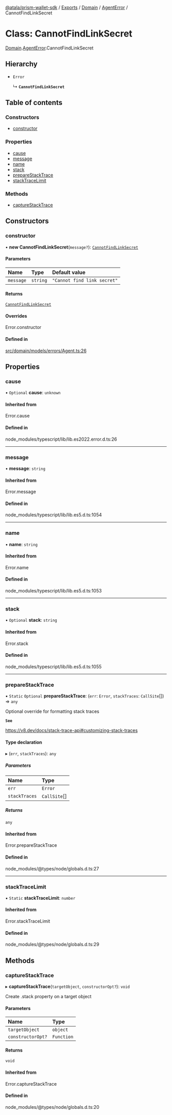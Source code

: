 [@atala/prism-wallet-sdk](../README.md) / [Exports](../modules.md) / [Domain](../modules/Domain.md) / [AgentError](../modules/Domain.AgentError.md) / CannotFindLinkSecret

# Class: CannotFindLinkSecret

[Domain](../modules/Domain.md).[AgentError](../modules/Domain.AgentError.md).CannotFindLinkSecret

## Hierarchy

- `Error`

  ↳ **`CannotFindLinkSecret`**

## Table of contents

### Constructors

- [constructor](Domain.AgentError.CannotFindLinkSecret.md#constructor)

### Properties

- [cause](Domain.AgentError.CannotFindLinkSecret.md#cause)
- [message](Domain.AgentError.CannotFindLinkSecret.md#message)
- [name](Domain.AgentError.CannotFindLinkSecret.md#name)
- [stack](Domain.AgentError.CannotFindLinkSecret.md#stack)
- [prepareStackTrace](Domain.AgentError.CannotFindLinkSecret.md#preparestacktrace)
- [stackTraceLimit](Domain.AgentError.CannotFindLinkSecret.md#stacktracelimit)

### Methods

- [captureStackTrace](Domain.AgentError.CannotFindLinkSecret.md#capturestacktrace)

## Constructors

### constructor

• **new CannotFindLinkSecret**(`message?`): [`CannotFindLinkSecret`](Domain.AgentError.CannotFindLinkSecret.md)

#### Parameters

| Name | Type | Default value |
| :------ | :------ | :------ |
| `message` | `string` | `"Cannot find link secret"` |

#### Returns

[`CannotFindLinkSecret`](Domain.AgentError.CannotFindLinkSecret.md)

#### Overrides

Error.constructor

#### Defined in

[src/domain/models/errors/Agent.ts:26](https://github.com/hyperledger/identus-edge-agent-sdk-ts/blob/2cdbf1ede368164be3dd56f3e362e76e94d48b48/src/domain/models/errors/Agent.ts#L26)

## Properties

### cause

• `Optional` **cause**: `unknown`

#### Inherited from

Error.cause

#### Defined in

node_modules/typescript/lib/lib.es2022.error.d.ts:26

___

### message

• **message**: `string`

#### Inherited from

Error.message

#### Defined in

node_modules/typescript/lib/lib.es5.d.ts:1054

___

### name

• **name**: `string`

#### Inherited from

Error.name

#### Defined in

node_modules/typescript/lib/lib.es5.d.ts:1053

___

### stack

• `Optional` **stack**: `string`

#### Inherited from

Error.stack

#### Defined in

node_modules/typescript/lib/lib.es5.d.ts:1055

___

### prepareStackTrace

▪ `Static` `Optional` **prepareStackTrace**: (`err`: `Error`, `stackTraces`: `CallSite`[]) => `any`

Optional override for formatting stack traces

**`See`**

https://v8.dev/docs/stack-trace-api#customizing-stack-traces

#### Type declaration

▸ (`err`, `stackTraces`): `any`

##### Parameters

| Name | Type |
| :------ | :------ |
| `err` | `Error` |
| `stackTraces` | `CallSite`[] |

##### Returns

`any`

#### Inherited from

Error.prepareStackTrace

#### Defined in

node_modules/@types/node/globals.d.ts:27

___

### stackTraceLimit

▪ `Static` **stackTraceLimit**: `number`

#### Inherited from

Error.stackTraceLimit

#### Defined in

node_modules/@types/node/globals.d.ts:29

## Methods

### captureStackTrace

▸ **captureStackTrace**(`targetObject`, `constructorOpt?`): `void`

Create .stack property on a target object

#### Parameters

| Name | Type |
| :------ | :------ |
| `targetObject` | `object` |
| `constructorOpt?` | `Function` |

#### Returns

`void`

#### Inherited from

Error.captureStackTrace

#### Defined in

node_modules/@types/node/globals.d.ts:20
